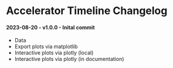 # Accelerator Timeline Changelog


#### 2023-08-20 - v1.0.0 - Inital commit

- Data
- Export plots via matplotlib
- Interactive plots via plotly (local)
- Interactive plots via plotly (in documentation) 
